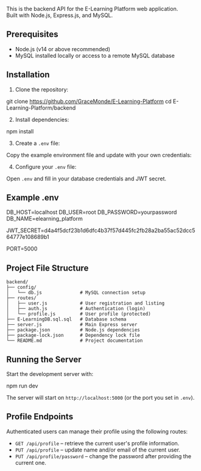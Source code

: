This is the backend API for the E-Learning Platform web application.  
Built with Node.js, Express.js, and MySQL.

## Prerequisites

- Node.js (v14 or above recommended)
- MySQL installed locally or access to a remote MySQL database

## Installation

1. Clone the repository:

git clone https://github.com/GraceMonde/E-Learning-Platform
cd E-Learning-Platform/backend

2. Install dependencies:

npm install

3. Create a `.env` file:

Copy the example environment file and update with your own credentials:

4. Configure your `.env` file:

Open `.env` and fill in your database credentials and JWT secret.

## Example .env

DB_HOST=localhost
DB_USER=root
DB_PASSWORD=yourpassword
DB_NAME=elearning_platform

JWT_SECRET=d4a4f5dcf23b1d6dfc4b37f57d445fc2fb28a2ba55ac52dcc564777e108689b1

PORT=5000

## Project File Structure

```
backend/
├── config/
│   └── db.js              # MySQL connection setup
├── routes/
│   ├── user.js            # User registration and listing
│   ├── auth.js            # Authentication (login)
│   └── profile.js         # User profile (protected)
├── E-LearningDB.sql.sql   # Database schema
├── server.js              # Main Express server
├── package.json           # Node.js dependencies
├── package-lock.json      # Dependency lock file
└── README.md              # Project documentation
```

## Running the Server

Start the development server with:

npm run dev

The server will start on `http://localhost:5000` (or the port you set in `.env`).

## Profile Endpoints

Authenticated users can manage their profile using the following routes:

- `GET /api/profile` – retrieve the current user's profile information.
- `PUT /api/profile` – update name and/or email of the current user.
- `PUT /api/profile/password` – change the password after providing the current one.

